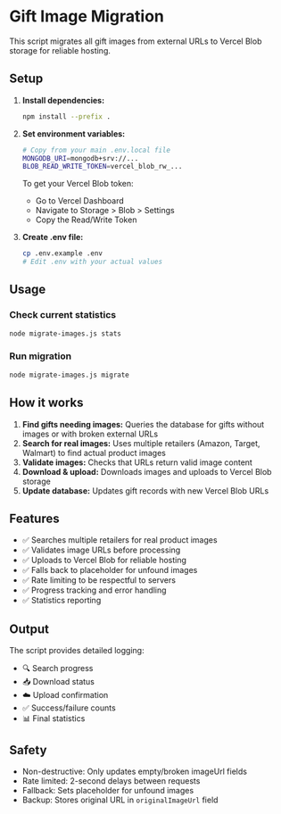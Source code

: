 # Gift Image Migration

This script migrates all gift images from external URLs to Vercel Blob storage for reliable hosting.

## Setup

1. **Install dependencies:**
   ```bash
   npm install --prefix .
   ```

2. **Set environment variables:**
   ```bash
   # Copy from your main .env.local file
   MONGODB_URI=mongodb+srv://...
   BLOB_READ_WRITE_TOKEN=vercel_blob_rw_...
   ```

   To get your Vercel Blob token:
   - Go to Vercel Dashboard
   - Navigate to Storage > Blob > Settings
   - Copy the Read/Write Token

3. **Create .env file:**
   ```bash
   cp .env.example .env
   # Edit .env with your actual values
   ```

## Usage

### Check current statistics
```bash
node migrate-images.js stats
```

### Run migration
```bash
node migrate-images.js migrate
```

## How it works

1. **Find gifts needing images:** Queries the database for gifts without images or with broken external URLs
2. **Search for real images:** Uses multiple retailers (Amazon, Target, Walmart) to find actual product images
3. **Validate images:** Checks that URLs return valid image content
4. **Download & upload:** Downloads images and uploads to Vercel Blob storage
5. **Update database:** Updates gift records with new Vercel Blob URLs

## Features

- ✅ Searches multiple retailers for real product images
- ✅ Validates image URLs before processing
- ✅ Uploads to Vercel Blob for reliable hosting
- ✅ Falls back to placeholder for unfound images
- ✅ Rate limiting to be respectful to servers
- ✅ Progress tracking and error handling
- ✅ Statistics reporting

## Output

The script provides detailed logging:
- 🔍 Search progress
- 📥 Download status
- ☁️ Upload confirmation
- ✅ Success/failure counts
- 📊 Final statistics

## Safety

- Non-destructive: Only updates empty/broken imageUrl fields
- Rate limited: 2-second delays between requests
- Fallback: Sets placeholder for unfound images
- Backup: Stores original URL in `originalImageUrl` field